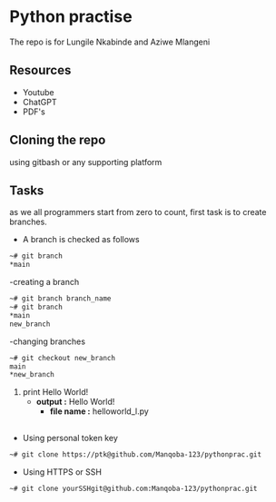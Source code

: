 # **Python practise**
The repo is for Lungile Nkabinde and Aziwe Mlangeni


## Resources
- Youtube
- ChatGPT
- PDF's

## Cloning the repo
using gitbash or any supporting platform


## Tasks

as we all programmers start from zero to count, first task is to create branches.
- A branch is checked as follows
````bash
~# git branch
*main
````
-creating a branch
````bash
~# git branch branch_name
~# git branch
*main
new_branch
````
-changing branches
````bash
~# git checkout new_branch
main
*new_branch
 ````

1. print Hello World!
	- **output :** Hello World!
		- **file name :** helloworld_l.py
##

- Using personal token key 
````bash
~# git clone https://ptk@github.com/Manqoba-123/pythonprac.git
````

- Using HTTPS or SSH
````bash
~# git clone yourSSHgit@github.com:Manqoba-123/pythonprac.git
````
